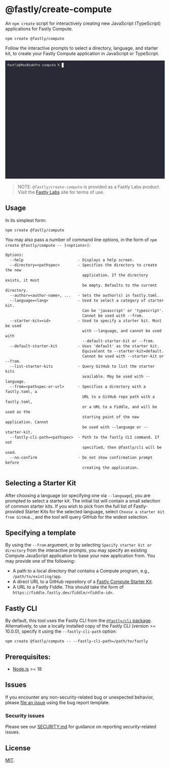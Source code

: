 # @fastly/create-compute

An `npm create` script for interactively creating new JavaScript (TypeScript) applications for Fastly Compute.

```shell
npm create @fastly/compute
```

Follow the interactive prompts to select a directory, language, and starter kit, to create your Fastly Compute application in JavaScript or TypeScript.

![example](./demo.gif)

> NOTE: `@fastly/create-compute` is provided as a Fastly Labs product. Visit the [Fastly Labs](https://www.fastlylabs.com/) site for terms of use.

## Usage

In its simplest form:

```shell
npm create @fastly/compute
```

You may also pass a number of command line options, in the form of `npm create @fastly/compute -- [<options>]`:

```
Options:
  --help                        - Displays a help screen.
  --directory=<pathspec>        - Specifies the directory to create the new
                                  application. If the directory exists, it must
                                  be empty. Defaults to the current directory.
  --author=<author-name>, ...   - Sets the author(s) in fastly.toml.
  --language=<lang>             - Used to select a category of starter kit.
                                  Can be 'javascript' or 'typescript'.
                                  Cannot be used with --from.
  --starter-kit=<id>            - Used to specify a starter kit. Must be used
                                  with --language, and cannot be used with
                                  --default-starter-kit or --from.
  --default-starter-kit         - Uses 'default' as the starter kit.
                                  Equivalent to --starter-kit=default.
                                  Cannot be used with --starter-kit or --from.
  --list-starter-kits           - Query GitHub to list the starter kits
                                  available. May be used with --language.                                
  --from=<pathspec-or-url>      - Specifies a directory with a fastly.toml, a
                                  URL to a GitHub repo path with a fastly.toml,
                                  or a URL to a Fiddle, and will be used as the
                                  starting point of the new application. Cannot
                                  be used with --language or --starter-kit.
  --fastly-cli-path=<pathspec>  - Path to the fastly CLI command. If not
                                  specified, then @fastly/cli will be used.
  --no-confirm                  - Do not show confirmation prompt before
                                  creating the application.
```

## Selecting a Starter Kit

After choosing a language (or specifying one via `--language`), you are prompted to select a starter kit. The initial list will contain a small selection of common starter kits. If you wish to pick from the full list of Fastly-provided Starter Kits for the selected language, select `Choose a starter kit from GitHub.`, and the tool will query GitHub for the widest selection.

## Specifying a template

By using the `--from` argument, or by selecting `Specify starter kit or directory` from the interactive prompts, you may specify an existing Compute JavaScript application to base your new application from. You may provide one of the following:

* A path to a local directory that contains a Compute program, e.g., `/path/to/existing/app`.
* A direct URL to a GitHub repository of a [Fastly Compute Starter Kit](https://www.fastly.com/documentation/solutions/starters/javascript/).
* A URL to a Fastly Fiddle. This should take the form of `https://fiddle.fastly.dev/fiddle/<fiddle-id>`.

## Fastly CLI

By default, this tool uses the Fastly CLI from the [`@fastly/cli` package](https://www.npmjs.com/package/@fastly/create-compute).
Alternatively, to use a locally installed copy of the Fastly CLI (version >= 10.0.0), specify it using the `--fastly-cli-path` option:

```
npm create @fastly/compute -- --fastly-cli-path=/path/to/fastly
```

## Prerequisites:

* [Node.js](https://nodejs.org/) >= 18

## Issues

If you encounter any non-security-related bug or unexpected behavior, please [file an issue][bug]
using the bug report template.

[bug]: https://github.com/fastly/create-compute-js/issues/new?labels=bug

### Security issues

Please see our [SECURITY.md](./SECURITY.md) for guidance on reporting security-related issues.

## License

[MIT](./LICENSE).
